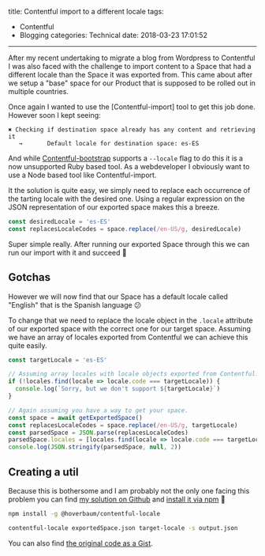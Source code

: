 title: Contentful import to a different locale
tags:
  - Contentful
  - Blogging
categories: Technical
date: 2018-03-23 17:01:52
---


After my recent undertaking to migrate a blog from Wordpress to Contentful I was also faced with the challenge to import content to a Space that had a different locale than the Space it was exported from. This came about after we setup a "base" space for our Product that is supposed to be rolled out in multiple countries.

Once again I wanted to use the [Contentful-import] tool to get this job done. However soon I kept seeing:

```
✖ Checking if destination space already has any content and retrieving it
   →       Default locale for destination space: es-ES
```

<!--more-->

And while [Contentful-bootstrap](https://github.com/contentful/contentful-bootstrap.rb) supports a `--locale` flag to do this it is a now unsupported Ruby based tool. As a webdeveloper I obviously want to use a Node based tool like Contentful-import.

It the solution is quite easy, we simply need to replace each occurrence of the tarting locale with the desired one. Using a regular expression on the JSON representation of our exported space makes this a breeze.

```javascript
const desiredLocale = 'es-ES'
const replacesLocaleCodes = space.replace(/en-US/g, desiredLocale)
```

Super simple really. After running our exported Space through this we can run our import with it and succeed 🎉

## Gotchas

However we will now find that our Space has a default locale called "English" that is the Spanish language 😕

To change that we need to replace the locale object in the `.locale` attribute of our exported space with the correct one for our target space. Assuming we have an array of locales exported from Contentful we can achieve this quite easily.

```javascript
const targetLocale = 'es-ES'

// Assuming array locales with locale objects exported from Contentful.
if (!locales.find(locale => locale.code === targetLocale)) {
  console.log(`Sorry, but we don't support ${targetLocale}`)
}

// Again assuming you have a way to get your space.
const space = await getExportedSpace()
const replacesLocaleCodes = space.replace(/en-US/g, targetLocale)
const parsedSpace = JSON.parse(replacesLocaleCodes)
parsedSpace.locales = [locales.find(locale => locale.code === targetLocale)]
console.log(JSON.stringify(parsedSpace, null, 2))
```

## Creating a util

Because this is bothersome and I am probably not the only one facing this problem you can find [my solution on Github](https://github.com/HoverBaum/contentful-locale) and [install it via npm](https://www.npmjs.com/package/@hoverbaum/contentful-locale) 🧙‍

```bash
npm install -g @hoverbaum/contentful-locale

contentful-locale exportedSpace.json target-locale -s output.json
```

You can also find [the original code as a Gist](https://gist.github.com/HoverBaum/cd1058d4fde2dffcb0d127c506b52a3e).
